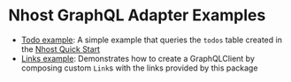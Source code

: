 # Nhost GraphQL Adapter Examples

- [Todo example](https://github.com/nhost/nhost-dart/tree/main/packages/nhost_graphql_adapter/example/lib/todo_example.dart): A simple example that queries the `todos` table created in the [Nhost Quick Start](https://docs.nhost.io)
- [Links example](https://github.com/nhost/nhost-dart/tree/main/packages/nhost_graphql_adapter/example/lib/links_example.dart): Demonstrates how to create a GraphQLClient by composing custom `Link`s with the links provided by this package
